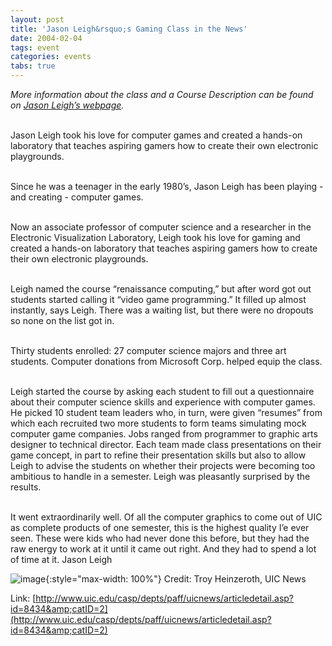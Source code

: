 ```yaml
---
layout: post
title: 'Jason Leigh&rsquo;s Gaming Class in the News'
date: 2004-02-04
tags: event
categories: events
tabs: true
---
```


<em>More information about the class and a Course Description can be found on <a href="http://www.evl.uic.edu/spiff/class/cs426/">Jason Leigh&rsquo;s webpage</a>.</em><br><br>

Jason Leigh took his love for computer games and created a hands-on laboratory that teaches aspiring gamers how to create their own electronic playgrounds.<br><br>

Since he was a teenager in the early 1980&rsquo;s, Jason Leigh has been playing - and creating - computer games.<br><br>

Now an associate professor of computer science and a researcher in the Electronic Visualization Laboratory, Leigh took his love for gaming and created a hands-on laboratory that teaches aspiring gamers how to create their own electronic playgrounds.<br><br>

Leigh named the course &ldquo;renaissance computing,&rdquo; but after word got out students started calling it &ldquo;video game programming.&rdquo; It filled up almost instantly, says Leigh. There was a waiting list, but there were no dropouts so none on the list got in.<br><br>

Thirty students enrolled: 27 computer science majors and three art students. Computer donations from Microsoft Corp. helped equip the class.<br><br>

Leigh started the course by asking each student to fill out a questionnaire about their computer science skills and experience with computer games. He picked 10 student team leaders who, in turn, were given &ldquo;resumes&rdquo; from which each recruited two more students to form teams simulating mock computer game companies. Jobs ranged from programmer to graphic arts designer to technical director. Each team made class presentations on their game concept, in part to refine their presentation skills but also to allow Leigh to advise the students on whether their projects were becoming too ambitious to handle in a semester. Leigh was pleasantly surprised by the results.<br><br>

It went extraordinarily well. Of all the computer graphics to come out of UIC as complete products of one semester, this is the highest quality I&rsquo;e ever seen. These were kids who had never done this before, but they had the raw energy to work at it until it came out right. And they had to spend a lot of time at it.
Jason Leigh

![image](https://www.evl.uic.edu/output/originals/jasonleighgamingclass.jpg-srcw.jpg){:style="max-width: 100%"}
Credit: Troy Heinzeroth, UIC News


Link: [http://www.uic.edu/casp/depts/paff/uicnews/articledetail.asp?id=8434&amp;catID=2](http://www.uic.edu/casp/depts/paff/uicnews/articledetail.asp?id=8434&amp;catID=2)
